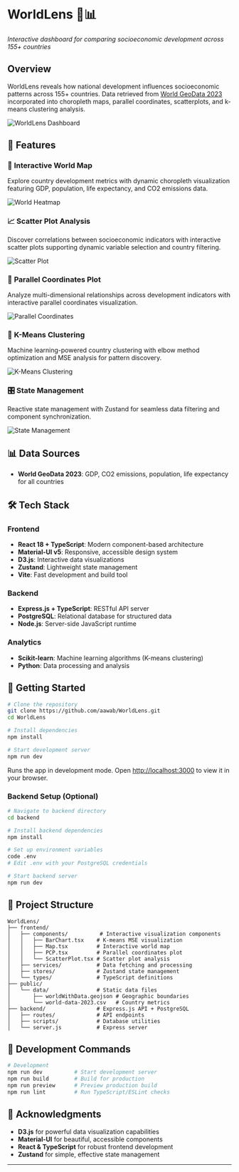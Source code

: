 # WorldLens 🔎📊

*Interactive dashboard for comparing socioeconomic development across 155+ countries*

## Overview

WorldLens reveals how national development influences socioeconomic patterns across 155+ countries. Data retrieved from [World GeoData 2023](https://github.com/georgique/world-geojson) incorporated into choropleth maps, parallel coordinates, scatterplots, and k-means clustering analysis.

![WorldLens Dashboard](./public/TradeLens%20-%20Dashboard.png)

## 🌟 Features

### 📍 **Interactive World Map**
Explore country development metrics with dynamic choropleth visualization featuring GDP, population, life expectancy, and CO2 emissions data.

![World Heatmap](./public/TradeLens-%20World%20Heatmap.png)

### 📈 **Scatter Plot Analysis**
Discover correlations between socioeconomic indicators with interactive scatter plots supporting dynamic variable selection and country filtering.

![Scatter Plot](./public/TradeLens%20-%20Scatter.png)

### 🎯 **Parallel Coordinates Plot**
Analyze multi-dimensional relationships across development indicators with interactive parallel coordinates visualization.

![Parallel Coordinates](./public/TradeLens%20-%20PCP.png)

### 🤖 **K-Means Clustering**
Machine learning-powered country clustering with elbow method optimization and MSE analysis for pattern discovery.

![K-Means Clustering](./public/TradeLens%20-%20MSE.png)

### 🎛️ **State Management**
Reactive state management with Zustand for seamless data filtering and component synchronization.

![State Management](./public/TradeLens%20-%20State.png)

## 📊 Data Sources

- **World GeoData 2023**: GDP, CO2 emissions, population, life expectancy for all countries

## 🛠️ Tech Stack

### **Frontend**
- **React 18 + TypeScript**: Modern component-based architecture
- **Material-UI v5**: Responsive, accessible design system
- **D3.js**: Interactive data visualizations
- **Zustand**: Lightweight state management
- **Vite**: Fast development and build tool

### **Backend**
- **Express.js + TypeScript**: RESTful API server
- **PostgreSQL**: Relational database for structured data
- **Node.js**: Server-side JavaScript runtime

### **Analytics**
- **Scikit-learn**: Machine learning algorithms (K-means clustering)
- **Python**: Data processing and analysis

## 🚀 Getting Started

```bash
# Clone the repository
git clone https://github.com/aawab/WorldLens.git
cd WorldLens

# Install dependencies
npm install

# Start development server
npm run dev
```

Runs the app in development mode.
Open [http://localhost:3000](http://localhost:3000) to view it in your browser.

### Backend Setup (Optional)
```bash
# Navigate to backend directory
cd backend

# Install backend dependencies
npm install

# Set up environment variables
code .env
# Edit .env with your PostgreSQL credentials

# Start backend server
npm run dev
```

## 📁 Project Structure

```
WorldLens/
├── frontend/
│   ├── components/          # Interactive visualization components
│   │   ├── BarChart.tsx    # K-means MSE visualization
│   │   ├── Map.tsx         # Interactive world map
│   │   ├── PCP.tsx         # Parallel coordinates plot
│   │   └── ScatterPlot.tsx # Scatter plot analysis
│   ├── services/           # Data fetching and processing
│   ├── stores/             # Zustand state management
│   └── types/              # TypeScript definitions
├── public/
│   └── data/               # Static data files
│       ├── worldWithData.geojson # Geographic boundaries
│       └── world-data-2023.csv   # Country metrics
├── backend/                # Express.js API + PostgreSQL
│   ├── routes/             # API endpoints
│   ├── scripts/            # Database utilities
│   └── server.js           # Express server
```

## 🔧 Development Commands

```bash
# Development
npm run dev          # Start development server
npm run build        # Build for production
npm run preview      # Preview production build
npm run lint         # Run TypeScript/ESLint checks
```

## 🙏 Acknowledgments

- **D3.js** for powerful data visualization capabilities
- **Material-UI** for beautiful, accessible components
- **React & TypeScript** for robust frontend development
- **Zustand** for simple, effective state management

---
